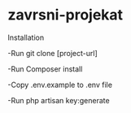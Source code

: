 # zavrsni-projekat

Installation

-Run git clone [project-url]

-Run Composer install

-Copy .env.example to .env file

-Run php artisan key:generate
